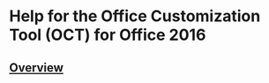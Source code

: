 
  
# Help for the Office Customization Tool (OCT) for Office 2016
## [Overview](oct-2016-help-overview.md)
